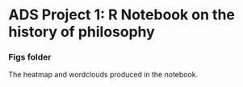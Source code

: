 # ADS Project 1:  R Notebook on the history of philosophy

### Figs folder

The heatmap and wordclouds produced in the notebook.
